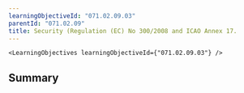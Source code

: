 ```yaml
---
learningObjectiveId: "071.02.09.03"
parentId: "071.02.09"
title: Security (Regulation (EC) No 300/2008 and ICAO Annex 17.
---
```


```tsx eval
<LearningObjectives learningObjectiveId={"071.02.09.03"} />
```

## Summary
